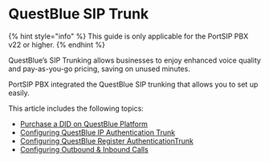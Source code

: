 # QuestBlue SIP Trunk

{% hint style="info" %}
This guide is only applicable for the PortSIP PBX v22 or higher.
{% endhint %}

QuestBlue’s SIP Trunking allows businesses to enjoy enhanced voice quality and pay-as-you-go pricing, saving on unused minutes.

PortSIP PBX integrated the QuestBlue SIP trunking that allows you to set up easily.

This article includes the following topics:

* [Purchase a DID on QuestBlue Platform](purchase-a-did-on-questblue-platform.md)
* [Configuring QuestBlue IP Authentication Trunk](configuring-questblue-ip-authentication-trunk.md)
* [Configuring QuestBlue Register AuthenticationTrunk](configuring-questblue-register-authentication-trunk.md)
* [Configuring Outbound & Inbound Calls](configuring-outbound-and-inbound-calls.md)

